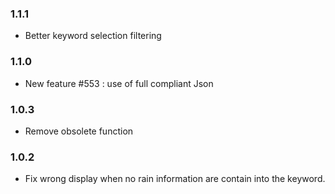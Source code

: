### 1.1.1
* Better keyword selection filtering

### 1.1.0
* New feature #553 : use of full compliant Json

### 1.0.3
* Remove obsolete function

### 1.0.2
* Fix wrong display when no rain information are contain into the keyword.